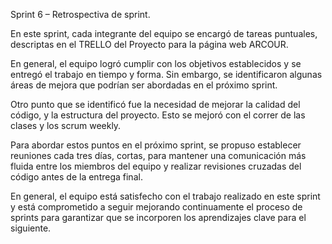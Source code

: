 Sprint 6 – Retrospectiva de sprint.

En este sprint, cada integrante del equipo se encargó de tareas puntuales, descriptas en el TRELLO del Proyecto para la página web ARCOUR.

En general, el equipo logró cumplir con los objetivos establecidos y se entregó el trabajo en tiempo y forma. Sin embargo, se identificaron algunas áreas de mejora que podrían ser abordadas en el próximo sprint.

Otro punto que se identificó fue la necesidad de mejorar la calidad del código, y la estructura del proyecto. Esto se mejoró con el correr de las clases y los scrum weekly.

Para abordar estos puntos en el próximo sprint, se propuso establecer reuniones cada tres días, cortas, para mantener una comunicación más fluida entre los miembros del equipo y realizar revisiones cruzadas del código antes de la entrega final.

En general, el equipo está satisfecho con el trabajo realizado en este sprint y está comprometido a seguir mejorando continuamente el proceso de sprints para garantizar que se incorporen los aprendizajes clave para el siguiente.

